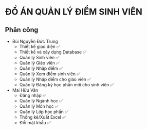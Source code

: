 # ĐỒ ÁN QUẢN LÝ ĐIỂM SINH VIÊN
## Phân công
- Bùi Nguyễn Đức Trung
  - Thiết kế giao diện :white_check_mark: 
  - Thiết kế và xây dựng Database :white_check_mark: 
  - Quản lý Sinh viên :white_check_mark: 
  - Quản lý Giáo viên :white_check_mark: 
  - Quản lý Nhập điểm :white_check_mark:
  - Quản lý Xem điểm sinh viên :white_check_mark:
  - Quản lý Nhập điểm cho giáo viên :white_check_mark:
  - Quản lý Đăng ký học phần mới cho sinh viên :white_check_mark: 
- Mai Hữu Văn
  - Đăng nhập :white_check_mark:
  - Quản lý Ngành học :white_check_mark: 
  - Quản lý Môn học :white_check_mark: 
  - Quản lý Lớp học phần :white_check_mark: 
  - Thống kê/Xuất Excel :white_check_mark:
  - Đổi mật khẩu :white_check_mark:
 
